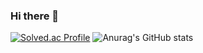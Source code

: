 ### Hi there 👋
[![Solved.ac Profile](http://mazassumnida.wtf/api/v2/generate_badge?boj=jos6151)](https://solved.ac/jos6151/) ![Anurag's GitHub stats](https://github-readme-stats.vercel.app/api?username=justyarnsir17&show_icons=true&theme=transparent)
<!--
**JustYarnSir17/JustYarnSir17** is a ✨ _special_ ✨ repository because its `README.md` (this file) appears on your GitHub profile.

Here are some ideas to get you started:

- 🔭 I’m currently working on ...
- 🌱 I’m currently learning ...
- 👯 I’m looking to collaborate on ...
- 🤔 I’m looking for help with ...
- 💬 Ask me about ...
- 📫 How to reach me: ...
- 😄 Pronouns: ...
- ⚡ Fun fact: ...
-->
